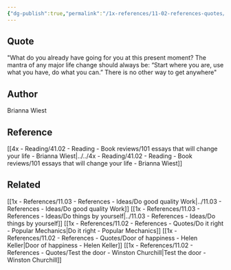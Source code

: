 ```yaml
---
{"dg-publish":true,"permalink":"/1x-references/11-02-references-quotes/start-where-you-use-what-you-have-do-what-you-can-brianna-wiest/","title":"structure note"}
---
```



## Quote
"What do you already have going for you at this present moment? The mantra of any major life change should always be: “Start where you are, use what you have, do what you can.” There is no other way to get anywhere"

## Author
Brianna Wiest

## Reference
[[4x - Reading/41.02 - Reading - Book reviews/101 essays that will change your life - Brianna Wiest\|../../4x - Reading/41.02 - Reading - Book reviews/101 essays that will change your life - Brianna Wiest]]

## Related
[[1x - References/11.03 - References - Ideas/Do good quality Work\|../11.03 - References - Ideas/Do good quality Work]]
[[1x - References/11.03 - References - Ideas/Do things by yourself\|../11.03 - References - Ideas/Do things by yourself]]
[[1x - References/11.02 - References - Quotes/Do it right - Popular Mechanics\|Do it right - Popular Mechanics]]
[[1x - References/11.02 - References - Quotes/Door of happiness - Helen Keller\|Door of happiness - Helen Keller]]
[[1x - References/11.02 - References - Quotes/Test the door - Winston Churchill\|Test the door - Winston Churchill]]